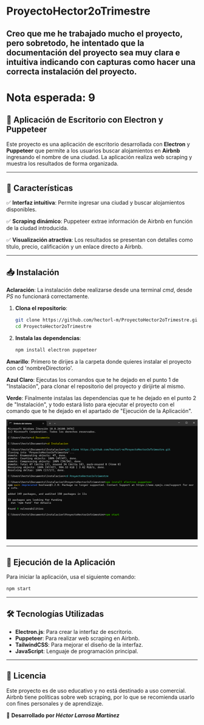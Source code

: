# ProyectoHector2oTrimestre

## Creo que me he trabajado mucho el proyecto, pero sobretodo, he intentado que la documentación del proyecto sea muy clara e intuitiva indicando con capturas como hacer una correcta instalación del proyecto.
# Nota esperada: 9
 

## 🏡 Aplicación de Escritorio con Electron y Puppeteer

Este proyecto es una aplicación de escritorio desarrollada con **Electron** y **Puppeteer** que permite a los usuarios buscar alojamientos en **Airbnb** ingresando el nombre de una ciudad. La aplicación realiza web scraping y muestra los resultados de forma organizada.

---

## 📌 **Características**

✅ **Interfaz intuitiva**: Permite ingresar una ciudad y buscar alojamientos disponibles.

✅ **Scraping dinámico**: Puppeteer extrae información de Airbnb en función de la ciudad introducida.

✅ **Visualización atractiva**: Los resultados se presentan con detalles como título, precio, calificación y un enlace directo a Airbnb.

---

## 📥 **Instalación**

**Aclaración**: La instalación debe realizarse desde una terminal *cmd*, desde *PS* no funcionará correctamente.
1. **Clona el repositorio**:
   ```bash
   git clone https://github.com/hectorl-m/ProyectoHector2oTrimestre.git
   cd ProyectoHector2oTrimestre
   ```
2. **Instala las dependencias**:
   ```bash
   npm install electron puppeteer
   ```

**Amarillo**: Primero te dirijes a la carpeta donde quieres instalar el proyecto con cd 'nombreDirectorio'.

**Azul Claro**: Ejecutas los comandos que te he dejado en el punto 1 de "Instalación", para clonar el repositorio del proyecto y dirijirte al mismo.

**Verde**: Finalmente instalas las dependencias que te he dejado en el punto 2 de "Instalación", y todo estará listo para ejecutar el proyecto con el comando que te he dejado en el apartado de "Ejecución de la Aplicación".

![Instalacion del proyecto completo](InstalacionProyecto.png)

---

## 🚀 **Ejecución de la Aplicación**

Para iniciar la aplicación, usa el siguiente comando:
```bash
npm start
```

---

## 🛠 **Tecnologías Utilizadas**
- **Electron.js**: Para crear la interfaz de escritorio.
- **Puppeteer**: Para realizar web scraping en Airbnb.
- **TailwindCSS**: Para mejorar el diseño de la interfaz.
- **JavaScript**: Lenguaje de programación principal.

---

## 📄 **Licencia**
Este proyecto es de uso educativo y no está destinado a uso comercial. Airbnb tiene políticas sobre web scraping, por lo que se recomienda usarlo con fines personales y de aprendizaje.

📩 **Desarrollado por *Héctor Larrosa Martínez***
